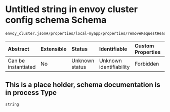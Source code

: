 # Untitled string in envoy cluster config schema Schema

```txt
envoy_cluster.json#/properties/local-myapp/properties/removeRequestHeaders/properties/This is a place holder, schema documentation is in process
```



| Abstract            | Extensible | Status         | Identifiable            | Custom Properties | Additional Properties | Access Restrictions | Defined In                                                                |
| :------------------ | :--------- | :------------- | :---------------------- | :---------------- | :-------------------- | :------------------ | :------------------------------------------------------------------------ |
| Can be instantiated | No         | Unknown status | Unknown identifiability | Forbidden         | Allowed               | none                | [envoy\_cluster.json\*](../out/envoy_cluster.json "open original schema") |

## This is a place holder, schema documentation is in process Type

`string`
